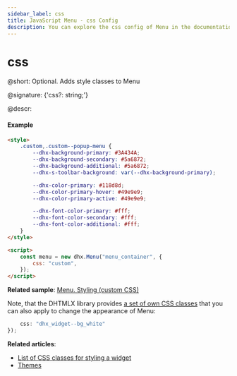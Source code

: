 ```yaml
---
sidebar_label: css
title: JavaScript Menu - css Config 
description: You can explore the css config of Menu in the documentation of the DHTMLX JavaScript UI library. Browse developer guides and API reference, try out code examples and live demos, and download a free 30-day evaluation version of DHTMLX Suite.
---
```


# css

@short: Optional. Adds style classes to Menu

@signature: {'css?: string;'}

@descr:
#### Example

```html
<style>
	.custom,.custom--popup-menu {
		--dhx-background-primary: #3A434A;
		--dhx-background-secondary: #5a6872;
		--dhx-background-additional: #5a6872;
		--dhx-s-toolbar-background: var(--dhx-background-primary);

		--dhx-color-primary: #118d8d;
		--dhx-color-primary-hover: #49e9e9;
		--dhx-color-primary-active: #49e9e9;

		--dhx-font-color-primary: #fff;
		--dhx-font-color-secondary: #fff;
		--dhx-font-color-additional: #fff;
	}
</style>

<script>
	const menu = new dhx.Menu("menu_container", {
	    css: "custom",
	});
</script>
```

**Related sample**: [Menu. Styling (custom CSS)](https://snippet.dhtmlx.com/kfy2th5n)

Note, that the DHTMLX library provides [a set of own CSS classes](helpers/base_elements.md#list-of-css-classes-for-styling-a-widget) that you can also apply to change the appearance of Menu:

```javascript
    css: "dhx_widget--bg_white"
});
```

**Related articles**: 
- [List of CSS classes for styling a widget](helpers/base_elements.md#list-of-css-classes-for-styling-a-widget)
- [Themes](themes.md)